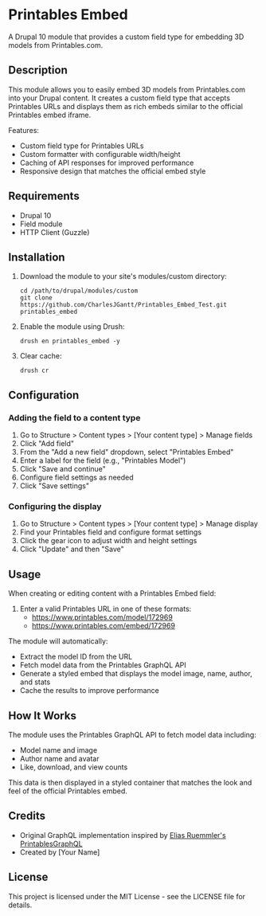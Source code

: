 # Printables Embed

A Drupal 10 module that provides a custom field type for embedding 3D models from Printables.com.

## Description

This module allows you to easily embed 3D models from Printables.com into your Drupal content.
It creates a custom field type that accepts Printables URLs and displays them as rich embeds
similar to the official Printables embed iframe.

Features:
- Custom field type for Printables URLs
- Custom formatter with configurable width/height
- Caching of API responses for improved performance
- Responsive design that matches the official embed style

## Requirements

- Drupal 10
- Field module
- HTTP Client (Guzzle)

## Installation

1. Download the module to your site's modules/custom directory:
   ```
   cd /path/to/drupal/modules/custom
   git clone https://github.com/CharlesJGantt/Printables_Embed_Test.git printables_embed
   ```

2. Enable the module using Drush:
   ```
   drush en printables_embed -y
   ```

3. Clear cache:
   ```
   drush cr
   ```

## Configuration

### Adding the field to a content type

1. Go to Structure > Content types > [Your content type] > Manage fields
2. Click "Add field"
3. From the "Add a new field" dropdown, select "Printables Embed"
4. Enter a label for the field (e.g., "Printables Model")
5. Click "Save and continue"
6. Configure field settings as needed
7. Click "Save settings"

### Configuring the display

1. Go to Structure > Content types > [Your content type] > Manage display
2. Find your Printables field and configure format settings
3. Click the gear icon to adjust width and height settings
4. Click "Update" and then "Save"

## Usage

When creating or editing content with a Printables Embed field:

1. Enter a valid Printables URL in one of these formats:
   - https://www.printables.com/model/172969
   - https://www.printables.com/embed/172969

The module will automatically:
- Extract the model ID from the URL
- Fetch model data from the Printables GraphQL API
- Generate a styled embed that displays the model image, name, author, and stats
- Cache the results to improve performance

## How It Works

The module uses the Printables GraphQL API to fetch model data including:
- Model name and image
- Author name and avatar
- Like, download, and view counts

This data is then displayed in a styled container that matches the look and feel of the official Printables embed.

## Credits

- Original GraphQL implementation inspired by [Elias Ruemmler's PrintablesGraphQL](https://github.com/eliasruemmler/printablesgraphql)
- Created by [Your Name]

## License

This project is licensed under the MIT License - see the LICENSE file for details.